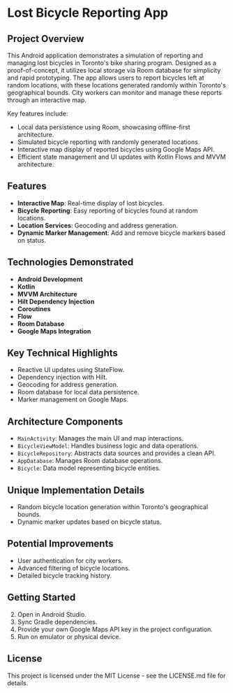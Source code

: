 # Lost Bicycle Reporting App

## Project Overview

This Android application demonstrates a simulation of reporting and managing lost bicycles in Toronto's bike sharing program. Designed as a proof-of-concept, it utilizes local storage via Room database for simplicity and rapid prototyping. The app allows users to report bicycles left at random locations, with these locations generated randomly within Toronto's geographical bounds. City workers can monitor and manage these reports through an interactive map.

Key features include:

- Local data persistence using Room, showcasing offline-first architecture.
- Simulated bicycle reporting with randomly generated locations.
- Interactive map display of reported bicycles using Google Maps API.
- Efficient state management and UI updates with Kotlin Flows and MVVM architecture.

## Features

- **Interactive Map**: Real-time display of lost bicycles.
- **Bicycle Reporting**: Easy reporting of bicycles found at random locations.
- **Location Services**: Geocoding and address generation.
- **Dynamic Marker Management**: Add and remove bicycle markers based on status.

## Technologies Demonstrated

- **Android Development**
- **Kotlin**
- **MVVM Architecture**
- **Hilt Dependency Injection**
- **Coroutines**
- **Flow**
- **Room Database**
- **Google Maps Integration**

## Key Technical Highlights

- Reactive UI updates using StateFlow.
- Dependency injection with Hilt.
- Geocoding for address generation.
- Room database for local data persistence.
- Marker management on Google Maps.

## Architecture Components

- `MainActivity`: Manages the main UI and map interactions.
- `BicycleViewModel`: Handles business logic and data operations.
- `BicycleRepository`: Abstracts data sources and provides a clean API.
- `AppDatabase`: Manages Room database operations.
- `Bicycle`: Data model representing bicycle entities.

## Unique Implementation Details

- Random bicycle location generation within Toronto's geographical bounds.
- Dynamic marker updates based on bicycle status.

## Potential Improvements

- User authentication for city workers.
- Advanced filtering of bicycle locations.
- Detailed bicycle tracking history.

## Getting Started

2. Open in Android Studio.
3. Sync Gradle dependencies.
4. Provide your own Google Maps API key in the project configuration.
5. Run on emulator or physical device.

## License

This project is licensed under the MIT License - see the LICENSE.md file for details.
